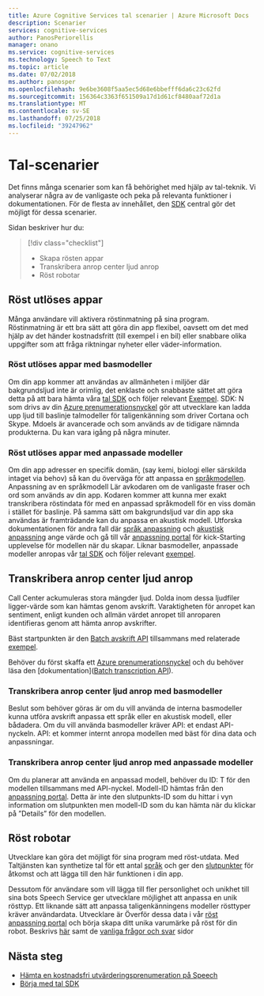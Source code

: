```yaml
---
title: Azure Cognitive Services tal scenarier | Azure Microsoft Docs
description: Scenarier
services: cognitive-services
author: PanosPeriorellis
manager: onano
ms.service: cognitive-services
ms.technology: Speech to Text
ms.topic: article
ms.date: 07/02/2018
ms.author: panosper
ms.openlocfilehash: 9e6be3608f5aa5ec5d68e6bbefff6da6c23c62fd
ms.sourcegitcommit: 156364c3363f651509a17d1d61cf8480aaf72d1a
ms.translationtype: MT
ms.contentlocale: sv-SE
ms.lasthandoff: 07/25/2018
ms.locfileid: "39247962"
---
```

# <a name="speech-scenarios"></a>Tal-scenarier

Det finns många scenarier som kan få behörighet med hjälp av tal-teknik. Vi analyserar några av de vanligaste och peka på relevanta funktioner i dokumentationen. För de flesta av innehållet, den [SDK](speech-sdk.md) central gör det möjligt för dessa scenarier.

Sidan beskriver hur du:
> [!div class="checklist"]
> * Skapa rösten appar
> * Transkribera anrop center ljud anrop
> * Röst robotar

## <a name="voice-triggered-apps"></a>Röst utlöses appar

Många användare vill aktivera röstinmatning på sina program. Röstinmatning är ett bra sätt att göra din app flexibel, oavsett om det med hjälp av det händer kostnadsfritt (till exempel i en bil) eller snabbare olika uppgifter som att fråga riktningar nyheter eller väder-information. 

### <a name="voice-triggered-apps-with-baseline-models"></a>Röst utlöses appar med basmodeller

Om din app kommer att användas av allmänheten i miljöer där bakgrundsljud inte är orimlig, det enklaste och snabbaste sättet att göra detta på att bara hämta våra [tal SDK](speech-sdk.md) och följer relevant [ Exempel](quickstart-csharp-dotnet-windows.md). SDK: N som drivs av din [Azure prenumerationsnyckel](https://azure.microsoft.com/try/cognitive-services/) gör att utvecklare kan ladda upp ljud till baslinje talmodeller för taligenkänning som driver Cortana och Skype. Mdoels är avancerade och som används av de tidigare nämnda produkterna. Du kan vara igång på några minuter.

### <a name="voice-triggered-apps-with-custom-models"></a>Röst utlöses appar med anpassade modeller

Om din app adresser en specifik domän, (say kemi, biologi eller särskilda intaget via behov) så kan du överväga för att anpassa en [språkmodellen](how-to-customize-language-model.md). Anpassning av en språkmodell Lär avkodaren om de vanligaste fraser och ord som används av din app. Kodaren kommer att kunna mer exakt transkribera röstindata för med en anpassad språkmodell för en viss domän i stället för baslinje. På samma sätt om bakgrundsljud var din app ska användas är framträdande kan du anpassa en akustisk modell. Utforska dokumentationen för andra fall där [språk anpassning](how-to-customize-language-model.md) och [akustisk anpassning](how-to-customize-acoustic-models.md) ange värde och gå till vår [anpassning portal](https://customspeech.ai) för kick-Starting upplevelse för modellen när du skapar. Liknar basmodeller, anpassade modeller anropas vår [tal SDK](speech-sdk.md) och följer relevant [exempel](quickstart-csharp-dotnet-windows.md).

## <a name="transcribe-call-center-audio-calls"></a>Transkribera anrop center ljud anrop

Call Center ackumuleras stora mängder ljud. Dolda inom dessa ljudfiler ligger-värde som kan hämtas genom avskrift. Varaktigheten för anropet kan sentiment, enligt kunden och allmän värdet anropet till anroparen identifieras genom att hämta anrop avskrifter.

Bäst startpunkten är den [Batch avskrift API](batch-transcription.md) tillsammans med relaterade [exempel](https://github.com/PanosPeriorellis/Speech_Service-BatchTranscriptionAPI).

Behöver du först skaffa ett [Azure prenumerationsnyckel](https://azure.microsoft.com/try/cognitive-services/) och du behöver läsa den [dokumentation]([Batch transcription API](batch-transcription.md)).

### <a name="transcribe-call-center-audio-calls-with-baseline-models"></a>Transkribera anrop center ljud anrop med basmodeller

Beslut som behöver göras är om du vill använda de interna basmodeller kunna utföra avskrift anpassa ett språk eller en akustisk modell, eller bådadera. Om du vill använda basmodeller kräver API: et endast API-nyckeln. API: et kommer internt anropa modellen med bäst för dina data och anpassningar.

### <a name="transcribe-call-center-audio-calls-with-custom-models"></a>Transkribera anrop center ljud anrop med anpassade modeller

Om du planerar att använda en anpassad modell, behöver du ID: T för den modellen tillsammans med API-nyckel. Modell-ID hämtas från den [anpassning portal](https://customspeech.ai). Detta är inte den slutpunkts-ID som du hittar i vyn information om slutpunkten men modell-ID som du kan hämta när du klickar på ”Details” för den modellen.

## <a name="voice-bots"></a>Röst robotar

Utvecklare kan göra det möjligt för sina program med röst-utdata. Med Taltjänsten kan synthetize tal för ett antal [språk](supported-languages.md) och ger den [slutpunkter](rest-apis.md) för åtkomst och att lägga till den här funktionen i din app.

Dessutom för användare som vill lägga till fler personlighet och unikhet till sina bots Speech Service ger utvecklare möjlighet att anpassa en unik rösttyp. Ett liknande sätt att anpassa taligenkänningens modeller rösttyper kräver användardata. Utvecklare är Överför dessa data i vår [röst anpassning portal](https://customspeech.ai) och börja skapa ditt unika varumärke på röst för din robot. Beskrivs [här](how-to-text-to-speech.md) samt de [vanliga frågor och svar](faq-text-to-speech.md) sidor 

## <a name="next-steps"></a>Nästa steg

* [Hämta en kostnadsfri utvärderingsprenumeration på Speech](https://azure.microsoft.com/try/cognitive-services/)
* [Börja med tal SDK](speech-sdk.md)
